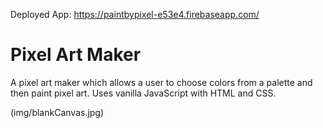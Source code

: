Deployed App:
https://paintbypixel-e53e4.firebaseapp.com/

# Pixel Art Maker

A pixel art maker which allows a user to choose colors from a palette and then paint pixel art. Uses vanilla JavaScript with HTML and CSS.

(img/blankCanvas.jpg)
